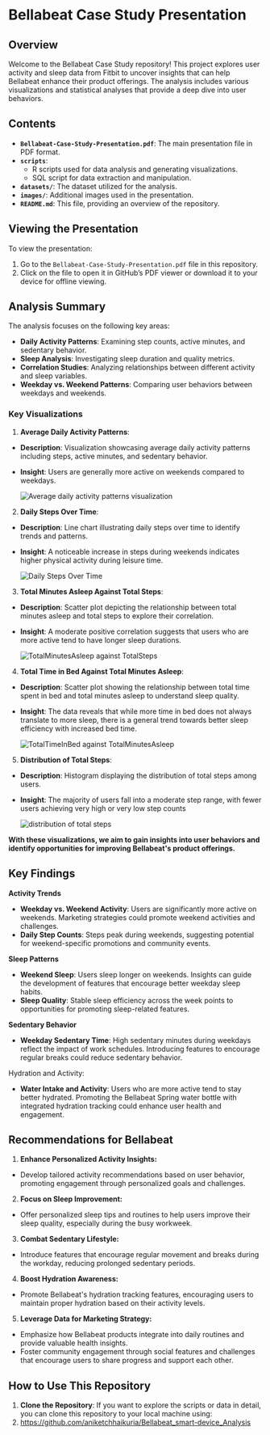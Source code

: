 # Bellabeat Case Study Presentation

## Overview
Welcome to the Bellabeat Case Study repository! This project explores user activity and sleep data from Fitbit to uncover insights that can help Bellabeat enhance their product offerings. The analysis includes various visualizations and statistical analyses that provide a deep dive into user behaviors.

## Contents
- **`Bellabeat-Case-Study-Presentation.pdf`**: The main presentation file in PDF format.
- **`scripts`**: 
  - R scripts used for data analysis and generating visualizations.
  - SQL script for data extraction and manipulation.
- **`datasets/`**: The dataset utilized for the analysis.
- **`images/`**: Additional images used in the presentation.
- **`README.md`**: This file, providing an overview of the repository.

## Viewing the Presentation
To view the presentation:
1. Go to the `Bellabeat-Case-Study-Presentation.pdf` file in this repository.
2. Click on the file to open it in GitHub’s PDF viewer or download it to your device for offline viewing.

## Analysis Summary
The analysis focuses on the following key areas:
- **Daily Activity Patterns**: Examining step counts, active minutes, and sedentary behavior.
- **Sleep Analysis**: Investigating sleep duration and quality metrics.
- **Correlation Studies**: Analyzing relationships between different activity and sleep variables.
- **Weekday vs. Weekend Patterns**: Comparing user behaviors between weekdays and weekends.

### Key Visualizations
1. **Average Daily Activity Patterns**:
- **Description**: Visualization showcasing average daily activity patterns including steps, active minutes, and sedentary behavior.
- **Insight**: Users are generally more active on weekends compared to weekdays.

   ![Average daily activity patterns visualization](https://github.com/aniketchhaikuria/Bellabeat_smart-device_Analysis/assets/171453889/7a5606c7-78d5-45f2-98d5-d7dcb03ee7ea)

2. **Daily Steps Over Time**: 
- **Description**: Line chart illustrating daily steps over time to identify trends and patterns.
- **Insight**: A noticeable increase in steps during weekends indicates higher physical activity during leisure time.

   ![Daily Steps Over Time](https://github.com/aniketchhaikuria/Bellabeat_smart-device_Analysis/assets/171453889/6c4b88dc-4a03-4d1a-bebe-c839bf5d47d3)

3. **Total Minutes Asleep Against Total Steps**:
- **Description**: Scatter plot depicting the relationship between total minutes asleep and total steps to explore their correlation.
- **Insight**: A moderate positive correlation suggests that users who are more active tend to have longer sleep durations.

   ![TotalMinutesAsleep against TotalSteps](https://github.com/aniketchhaikuria/Bellabeat_smart-device_Analysis/assets/171453889/eb4580bf-fa8f-4dd0-895f-b374b50f0121)

4. **Total Time in Bed Against Total Minutes Asleep**:
- **Description**: Scatter plot showing the relationship between total time spent in bed and total minutes asleep to understand sleep quality.
- **Insight**: The data reveals that while more time in bed does not always translate to more sleep, there is a general trend towards better sleep efficiency with increased bed time.

   ![TotalTimeInBed against TotalMinutesAsleep](https://github.com/aniketchhaikuria/Bellabeat_smart-device_Analysis/assets/171453889/9c6e7ebc-6a70-4256-845e-14da3ce869a6)

5. **Distribution of Total Steps**:
- **Description**: Histogram displaying the distribution of total steps among users.
- **Insight**: The majority of users fall into a moderate step range, with fewer users achieving very high or very low step counts

   ![distribution of total steps](https://github.com/aniketchhaikuria/Bellabeat_smart-device_Analysis/assets/171453889/6cd41412-4848-4197-b4c6-be6968924b50)

**With these visualizations, we aim to gain insights into user behaviors and identify opportunities for improving Bellabeat's product offerings.**

## **Key Findings**

**Activity Trends**
- **Weekday vs. Weekend Activity**: Users are significantly more active on weekends. Marketing strategies could promote weekend activities and challenges.
- **Daily Step Counts**: Steps peak during weekends, suggesting potential for weekend-specific promotions and community events.

**Sleep Patterns**
- **Weekend Sleep**: Users sleep longer on weekends. Insights can guide the development of features that encourage better weekday sleep habits.
- **Sleep Quality**: Stable sleep efficiency across the week points to opportunities for promoting sleep-related features.

**Sedentary Behavior**
- **Weekday Sedentary Time**: High sedentary minutes during weekdays reflect the impact of work schedules. Introducing features to encourage regular breaks could reduce sedentary behavior.

Hydration and Activity:
- **Water Intake and Activity**: Users who are more active tend to stay better hydrated. Promoting the Bellabeat Spring water bottle with integrated hydration tracking could enhance user health and engagement.

## Recommendations for Bellabeat

1. **Enhance Personalized Activity Insights:**
- Develop tailored activity recommendations based on user behavior, promoting engagement through personalized goals and challenges.

2. **Focus on Sleep Improvement:**
- Offer personalized sleep tips and routines to help users improve their sleep quality, especially during the busy workweek.

3. **Combat Sedentary Lifestyle:**
- Introduce features that encourage regular movement and breaks during the workday, reducing prolonged sedentary periods.

4. **Boost Hydration Awareness:**
- Promote Bellabeat's hydration tracking features, encouraging users to maintain proper hydration based on their activity levels.

5. **Leverage Data for Marketing Strategy:**
- Emphasize how Bellabeat products integrate into daily routines and provide valuable health insights.
- Foster community engagement through social features and challenges that encourage users to share progress and support each other.

## How to Use This Repository
1. **Clone the Repository**: If you want to explore the scripts or data in detail, you can clone this repository to your local machine using:
2. https://github.com/aniketchhaikuria/Bellabeat_smart-device_Analysis
